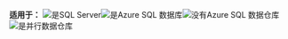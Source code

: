 <Token>**适用于：** ![是](media/yes.png)SQL Server![是](media/yes.png)Azure SQL 数据库![没有](media/no.png)Azure SQL 数据仓库![是](media/yes.png)并行数据仓库 </Token>
